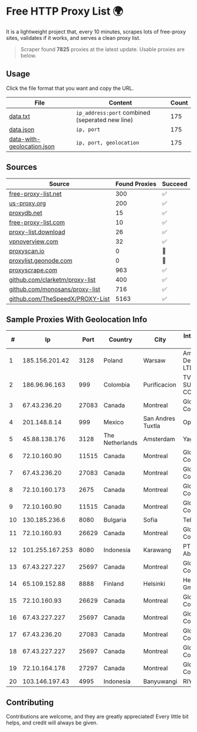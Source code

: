 
# Free HTTP Proxy List 🌍

It is a lightweight project that, every 10 minutes, scrapes lots of free-proxy sites, validates if it works, and serves a clean proxy list.


> Scraper found **7825** proxies at the latest update. Usable proxies are below.

## Usage

Click the file format that you want and copy the URL.


|File|Content|Count|
|----|-------|-----|
|[data.txt](https://raw.githubusercontent.com/themiralay/Proxy-List-World/master/data.txt)|`ip_address:port` combined (seperated new line)|175|
|[data.json](https://raw.githubusercontent.com/themiralay/Proxy-List-World/master/data.json)|`ip, port`|175|
|[data-with-geolocation.json](https://raw.githubusercontent.com/themiralay/Proxy-List-World/master/data-with-geolocation.json)|`ip, port, geolocation`|175|

## Sources

|Source|Found Proxies|Succeed|
|------|-------------|-------|
|[free-proxy-list.net](https://free-proxy-list.net)|300|✅|
|[us-proxy.org](https://www.us-proxy.org)|200|✅|
|[proxydb.net](http://proxydb.net)|15|✅|
|[free-proxy-list.com](https://free-proxy-list.com/?page=&port=&type%5B%5D=http&type%5B%5D=https&up_time=0&search=Search)|10|✅|
|[proxy-list.download](https://www.proxy-list.download/HTTP)|26|✅|
|[vpnoverview.com](https://vpnoverview.com/privacy/anonymous-browsing/free-proxy-servers)|32|✅|
|[proxyscan.io](https://www.proxyscan.io)|0|🚫|
|[proxylist.geonode.com](https://proxylist.geonode.com/api/proxy-list?limit=300&page=1&sort_by=lastChecked&sort_type=desc&protocols=http,https)|0|🚫|
|[proxyscrape.com](https://api.proxyscrape.com/v2/?request=displayproxies&protocol=http&timeout=10000&country=all&ssl=all&anonymity=all)|963|✅|
|[github.com/clarketm/proxy-list](https://raw.githubusercontent.com/clarketm/proxy-list/master/proxy-list-raw.txt)|400|✅|
|[github.com/monosans/proxy-list](https://raw.githubusercontent.com/monosans/proxy-list/main/proxies/http.txt)|716|✅|
|[github.com/TheSpeedX/PROXY-List](https://raw.githubusercontent.com/TheSpeedX/PROXY-List/master/http.txt)|5163|✅|


## Sample Proxies With Geolocation Info

|#|Ip|Port|Country|City|Internet Service Provider|
|-|--|----|-------|----|-------------------------|
|1|185.156.201.42|3128|Poland|Warsaw|Amberway Development LTD|
|2|186.96.96.163|999|Colombia|Purificacion|TV AZTECA SUCURSAL COLOMBIA|
|3|67.43.236.20|27083|Canada|Montreal|GloboTech Communications|
|4|201.148.8.14|999|Mexico|San Andres Tuxtla|Operbes|
|5|45.88.138.176|3128|The Netherlands|Amsterdam|Yaglom Labs Ltd|
|6|72.10.160.90|11515|Canada|Montreal|GloboTech Communications|
|7|67.43.236.20|27083|Canada|Montreal|GloboTech Communications|
|8|72.10.160.173|2675|Canada|Montreal|GloboTech Communications|
|9|72.10.160.90|11515|Canada|Montreal|GloboTech Communications|
|10|130.185.236.6|8080|Bulgaria|Sofia|Telehouse EAD|
|11|72.10.160.93|26629|Canada|Montreal|GloboTech Communications|
|12|101.255.167.253|8080|Indonesia|Karawang|PT Remala Abadi|
|13|67.43.227.227|25697|Canada|Montreal|GloboTech Communications|
|14|65.109.152.88|8888|Finland|Helsinki|Hetzner Online GmbH|
|15|72.10.160.93|26629|Canada|Montreal|GloboTech Communications|
|16|67.43.227.227|25697|Canada|Montreal|GloboTech Communications|
|17|67.43.236.20|27083|Canada|Montreal|GloboTech Communications|
|18|67.43.227.227|25697|Canada|Montreal|GloboTech Communications|
|19|72.10.164.178|27297|Canada|Montreal|GloboTech Communications|
|20|103.146.197.43|4995|Indonesia|Banyuwangi|RIYADNETWORK|



## Contributing

Contributions are welcome, and they are greatly appreciated! Every
little bit helps, and credit will always be given.

